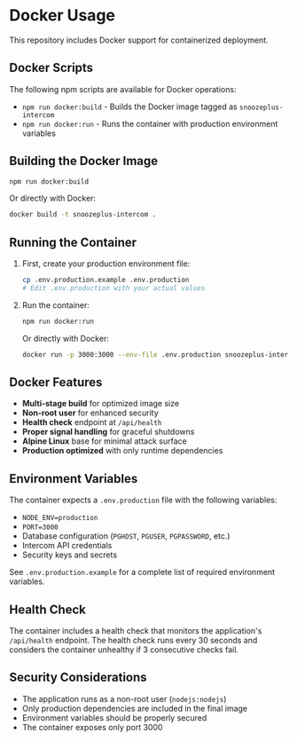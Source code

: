 # Docker Usage

This repository includes Docker support for containerized deployment.

## Docker Scripts

The following npm scripts are available for Docker operations:

- `npm run docker:build` - Builds the Docker image tagged as `snoozeplus-intercom`
- `npm run docker:run` - Runs the container with production environment variables

## Building the Docker Image

```bash
npm run docker:build
```

Or directly with Docker:

```bash
docker build -t snoozeplus-intercom .
```

## Running the Container

1. First, create your production environment file:
   ```bash
   cp .env.production.example .env.production
   # Edit .env.production with your actual values
   ```

2. Run the container:
   ```bash
   npm run docker:run
   ```

   Or directly with Docker:
   ```bash
   docker run -p 3000:3000 --env-file .env.production snoozeplus-intercom
   ```

## Docker Features

- **Multi-stage build** for optimized image size
- **Non-root user** for enhanced security
- **Health check** endpoint at `/api/health`
- **Proper signal handling** for graceful shutdowns
- **Alpine Linux** base for minimal attack surface
- **Production optimized** with only runtime dependencies

## Environment Variables

The container expects a `.env.production` file with the following variables:

- `NODE_ENV=production`
- `PORT=3000`
- Database configuration (`PGHOST`, `PGUSER`, `PGPASSWORD`, etc.)
- Intercom API credentials
- Security keys and secrets

See `.env.production.example` for a complete list of required environment variables.

## Health Check

The container includes a health check that monitors the application's `/api/health` endpoint. The health check runs every 30 seconds and considers the container unhealthy if 3 consecutive checks fail.

## Security Considerations

- The application runs as a non-root user (`nodejs:nodejs`)
- Only production dependencies are included in the final image
- Environment variables should be properly secured
- The container exposes only port 3000